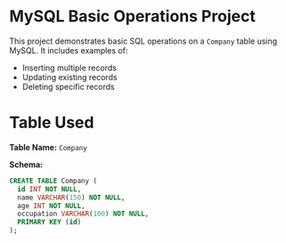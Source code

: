 # MySQL Basic Operations Project

This project demonstrates basic SQL operations on a `Company` table using MySQL. It includes examples of:

- Inserting multiple records
- Updating existing records
- Deleting specific records

# Table Used

**Table Name:** `Company`

**Schema:**
```sql
CREATE TABLE Company (
  id INT NOT NULL,
  name VARCHAR(150) NOT NULL,
  age INT NOT NULL,
  occupation VARCHAR(100) NOT NULL,
  PRIMARY KEY (id)
);

